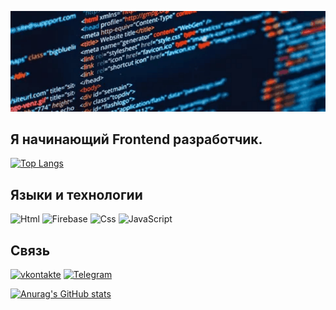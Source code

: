![Header](https://github.com/mutaev/mutaev/blob/main/assets/back.gif)


## Я начинающий Frontend разработчик.

[![Top Langs](https://github-readme-stats.vercel.app/api/top-langs/?username=anuraghazra&layout=compact)](https://github.com/anuraghazra/github-readme-stats)



## Языки и технологии 
![Html](https://img.shields.io/badge/-Html-090909?style=for-the-badge&logo=html5&logoColor-47C5FB)
![Firebase](https://img.shields.io/badge/-FireBase-090909?style=for-the-badge&logo=firebase&logoColor-47C5FB)
![Css](https://img.shields.io/badge/-Css-090909?style=for-the-badge&logo=CSS3&logoColor-47C5FB)
![JavaScript](https://img.shields.io/badge/-JavaScript-090909?style=for-the-badge&logo=JavaScript&logoColor-47C5FB)


                    

## Связь
[![vkontakte](https://img.shields.io/badge/-vkontakte-090909?style=for-the-badge&logo=vk&logoColor-47C5FB)](https://vk.com/id349722072)
[![Telegram](https://img.shields.io/badge/-Telegram-090909?style=for-the-badge&logo=telegram&logoColor-47C5FB)](https://t.me/Mutaev10)


[![Anurag's GitHub stats](https://github-readme-stats.vercel.app/api?username=mutaev&show_icons=true)](https://github.com/anuraghazra/github-readme-stats)


